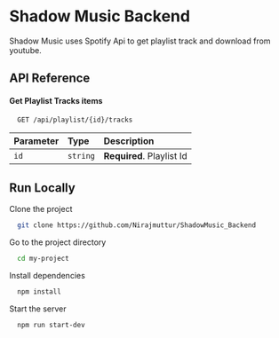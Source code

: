 
# Shadow Music Backend

Shadow Music uses Spotify Api to get playlist track and download from youtube. 


## API Reference

#### Get Playlist Tracks items

```bash
  GET /api/playlist/{id}/tracks
```

| Parameter | Type     | Description                |
| :-------- | :------- | :------------------------- |
| `id`      | `string` | **Required**. Playlist Id  |


## Run Locally

Clone the project

```bash
  git clone https://github.com/Nirajmuttur/ShadowMusic_Backend
```

Go to the project directory

```bash
  cd my-project
```

Install dependencies

```bash
  npm install
```

Start the server

```bash
  npm run start-dev
```



